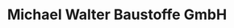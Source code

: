 ---
title: "Michael Walter Baustoffe GmbH"
url: /leutkirch-im-allgaeu/michael-walter-baustoffe-gmbh/
shop: Baumarkt
---